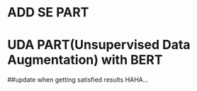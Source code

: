 # ADD SE PART

# UDA PART(Unsupervised Data Augmentation) with BERT

##update when getting satisfied results HAHA...